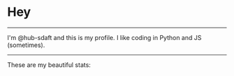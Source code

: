 # Hey
---
I'm @hub-sdaft and this is my profile.
I like coding in Python and JS (sometimes).

---
These are my beautiful stats:

<!-- [![sdaft's Magnificent GitHub stats](https://github-readme-stats.vercel.app/api?username=hub-sdaft&count_private=true&theme=dark&include_all_commits=true)](https://github.com/anuraghazra/github-readme-stats) -->



<!---
hub-sdaft/hub-sdaft is a ✨ special ✨ repository because its `README.md` (this file) appears on your GitHub profile.
You can click the Preview link to take a look at your changes.
--->
